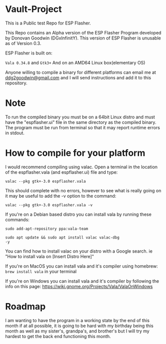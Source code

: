 # Vault-Project
This is a Public test Repo for ESP Flasher.

This Repo contains an Alpha version of the ESP Flasher Program developed by Donovan Goodwin (DGxInfinitY).
This version of ESP Flasher is unusable as of Version 0.3.

ESP Flasher is built on:

<code>Vala 0.34.8</code> and <code>Gtk3+</code> And on an AMD64 Linux box(elementary OS)

Anyone willing to compile a binary for different platforms can email me at ddg2goodwin@gmail.com and I will send instructions
and add it to this repository.

# Note
To run the compiled binary you must be on a 64bit Linux distro and must have the "espflasher.ui" file in the same
directory as the compiled binary. The program must be run from terminal so that it may report runtime errors in stdout.

# How to compile for your platform
I would recommend compiling using valac. Open a terminal in the location of the espflasher.vala (and espflasher.ui) file and type:

<code>valac --pkg gtk+-3.0 espflasher.vala</code>

This should complete with no errors, however to see what is really going on it may be useful to add the -v option to
the command:

<code>valac --pkg gtk+-3.0 espflasher.vala -v</code>

If you're on a Debian based distro you can install vala by running these commands:

<code>sudo add-apt-repository ppa:vala-team</code>

<code>sudo apt update && sudo apt install valac valac-dbg -y</code>

You can find how to install valac on your distro with a Google search. ie "How to install vala on [Insert Distro Here]"

If you're on MacOS you can install vala and it's compiler using homebrew: <code>brew install vala</code> in your terminal

If you're on Windows you can install vala and it's compiler by following the info on this page:
https://wiki.gnome.org/Projects/Vala/ValaOnWindows

# Roadmap
I am wanting to have the program in a working state by the end of this month if at all possible, it is going to be hard with
my birthday being this month as well as my sister's, grandpa's, and brother's but I will try my hardest to get the back end
functioning this month.
